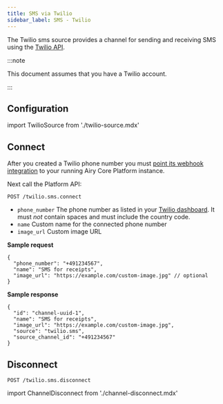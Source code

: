 ```yaml
---
title: SMS via Twilio
sidebar_label: SMS - Twilio
---
```


The Twilio sms source provides a channel for sending and receiving SMS using the
[Twilio API](https://www.twilio.com/).

:::note

This document assumes that you have a Twilio account.

:::

## Configuration

import TwilioSource from './twilio-source.mdx'

<TwilioSource />

## Connect

After you created a Twilio phone number you must [point its webhook
integration](https://www.twilio.com/docs/sms/tutorials/how-to-receive-and-reply-java#configure-your-webhook-url)
to your running Airy Core Platform instance.

Next call the Platform API:

```
POST /twilio.sms.connect
```

- `phone_number` The phone number as listed in your [Twilio
  dashboard](https://www.twilio.com/console/phone-numbers/). It must _not_ contain
  spaces and must include the country code.
- `name` Custom name for the connected phone number
- `image_url` Custom image URL

**Sample request**

```json5
{
  "phone_number": "+491234567",
  "name": "SMS for receipts",
  "image_url": "https://example.com/custom-image.jpg" // optional
}
```

**Sample response**

```json5
{
  "id": "channel-uuid-1",
  "name": "SMS for receipts",
  "image_url": "https://example.com/custom-image.jpg",
  "source": "twilio.sms",
  "source_channel_id": "+491234567"
}
```

## Disconnect

```
POST /twilio.sms.disconnect
```

import ChannelDisconnect from './channel-disconnect.mdx'

<ChannelDisconnect />
